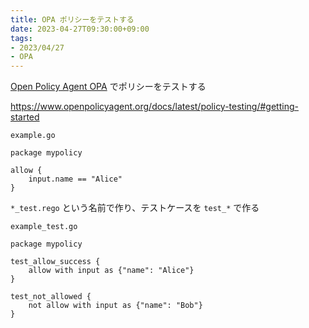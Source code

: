 ```yaml
---
title: OPA ポリシーをテストする
date: 2023-04-27T09:30:00+09:00
tags:
- 2023/04/27
- OPA
---
```


[Open Policy Agent OPA](note/Open%20Policy%20Agent%20OPA.md) でポリシーをテストする

https://www.openpolicyagent.org/docs/latest/policy-testing/#getting-started

`example.go`

````rego
package mypolicy

allow {
    input.name == "Alice"
}
````

`*_test.rego` という名前で作り、テストケースを `test_*` で作る

`example_test.go`

````rego
package mypolicy

test_allow_success {
    allow with input as {"name": "Alice"}
}

test_not_allowed {
    not allow with input as {"name": "Bob"}
}
````
